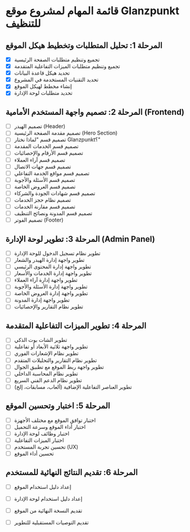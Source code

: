 # قائمة المهام لمشروع موقع Glanzpunkt للتنظيف

## المرحلة 1: تحليل المتطلبات وتخطيط هيكل الموقع
- [x] تجميع وتنظيم متطلبات الصفحة الرئيسية
- [x] تجميع وتنظيم متطلبات الميزات التفاعلية المتقدمة
- [x] تحديد هيكل قاعدة البيانات
- [x] تحديد التقنيات المستخدمة في المشروع
- [x] إنشاء مخطط لهيكل الموقع
- [x] تحديد متطلبات لوحة الإدارة

## المرحلة 2: تصميم واجهة المستخدم الأمامية (Frontend)
- [ ] تصميم الهيدر (Header)
- [ ] تصميم مقدمة الصفحة الرئيسية (Hero Section)
- [ ] تصميم قسم "لماذا نختار Glanzpunkt؟"
- [ ] تصميم قسم الخدمات المقدمة
- [ ] تصميم قسم الأرقام والإحصائيات
- [ ] تصميم قسم آراء العملاء
- [ ] تصميم قسم جهات الاتصال
- [ ] تصميم قسم مواقع الخدمة التفاعلي
- [ ] تصميم قسم الأسئلة والأجوبة
- [ ] تصميم قسم العروض الخاصة
- [ ] تصميم قسم شهادات الجودة والشركاء
- [ ] تصميم نظام حجز الخدمات
- [ ] تصميم قسم مقارنة الخدمات
- [ ] تصميم قسم المدونة ونصائح التنظيف
- [ ] تصميم الفوتر (Footer)

## المرحلة 3: تطوير لوحة الإدارة (Admin Panel)
- [ ] تطوير نظام تسجيل الدخول للوحة الإدارة
- [ ] تطوير واجهة إدارة الهيدر والشعار
- [ ] تطوير واجهة إدارة المحتوى الرئيسي
- [ ] تطوير واجهة إدارة الخدمات والأسعار
- [ ] تطوير واجهة إدارة آراء العملاء
- [ ] تطوير واجهة إدارة الأسئلة والأجوبة
- [ ] تطوير واجهة إدارة العروض الخاصة
- [ ] تطوير واجهة إدارة المدونة
- [ ] تطوير نظام التقارير والإحصائيات

## المرحلة 4: تطوير الميزات التفاعلية المتقدمة
- [ ] تطوير الشات بوت الذكي
- [ ] تطوير واجهة ثلاثية الأبعاد أو تفاعلية
- [ ] تطوير نظام الإشعارات الفوري
- [ ] تطوير نظام التقارير والتحليلات المتقدم
- [ ] تطوير واجهة ربط الموقع مع تطبيق الجوال
- [ ] تطوير نظام المحاسبة الداخلي
- [ ] تطوير نظام الدعم الفني السريع
- [ ] تطوير العناصر التفاعلية الإضافية (ألعاب، مسابقات، إلخ)

## المرحلة 5: اختبار وتحسين الموقع
- [ ] اختبار توافق الموقع مع مختلف الأجهزة
- [ ] اختبار أداء الموقع وسرعة التحميل
- [ ] اختبار وظائف لوحة الإدارة
- [ ] اختبار الميزات التفاعلية
- [ ] تحسين تجربة المستخدم (UX)
- [ ] تحسين أداء الموقع

## المرحلة 6: تقديم النتائج النهائية للمستخدم
- [ ] إعداد دليل استخدام الموقع
- [ ] إعداد دليل استخدام لوحة الإدارة
- [ ] تقديم النسخة النهائية من الموقع
- [ ] تقديم التوصيات المستقبلية للتطوير

